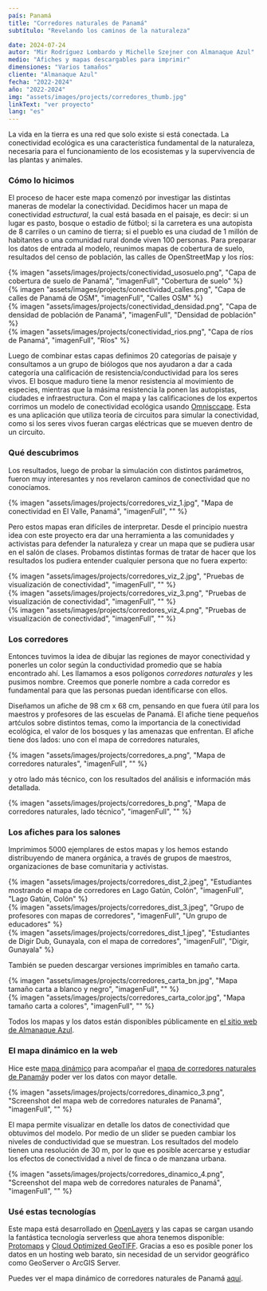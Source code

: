 ```yaml
---
país: Panamá
title: "Corredores naturales de Panamá"
subtítulo: "Revelando los caminos de la naturaleza"

date: 2024-07-24
autor: "Mir Rodríguez Lombardo y Michelle Szejner con Almanaque Azul"
medio: "Afiches y mapas descargables para imprimir"
dimensiones: "Varios tamaños"
cliente: "Almanaque Azul"
fecha: "2022-2024"
año: "2022-2024"
img: "assets/images/projects/corredores_thumb.jpg"
linkText: "ver proyecto"
lang: "es"
---
```


La vida en la tierra es una red que solo existe si está conectada. La conectividad ecológica es una característica fundamental de la naturaleza, necesaria para el funcionamiento de los ecosistemas y la supervivencia de las plantas y animales.

### Cómo lo hicimos

El proceso de hacer este mapa comenzó por investigar las distintas maneras de modelar la conectividad. Decidimos hacer un mapa de conectividad _estructural_, la cual está basada en el paisaje, es decir: si un lugar es pasto, bosque o estadio de fútbol; si la carretera es una autopista de 8 carriles o un camino de tierra; si el pueblo es una ciudad de 1 millón de habitantes o una comunidad rural donde viven 100 personas. Para preparar los datos de entrada al modelo, reunimos mapas de cobertura de suelo, resultados del censo de población, las calles de OpenStreetMap y los ríos:

<div class="row"> 
<div class="col-xl-3 col-sm-6">
{% imagen "assets/images/projects/conectividad_usosuelo.png", "Capa de cobertura de suelo de Panamá", "imagenFull", "Cobertura de suelo" %}
</div>
<div class="col-xl-3 col-sm-6">
{% imagen "assets/images/projects/conectividad_calles.png", "Capa de calles de Panamá de OSM", "imagenFull", "Calles OSM" %}
</div>
<div class="col-xl-3 col-sm-6">
{% imagen "assets/images/projects/conectividad_densidad.png", "Capa de densidad de población de Panamá", "imagenFull", "Densidad de población" %}
</div>
<div class="col-xl-3 col-sm-6">
{% imagen "assets/images/projects/conectividad_rios.png", "Capa de ríos de Panamá", "imagenFull", "Ríos" %}
</div>
</div>

Luego de combinar estas capas definimos 20 categorías de paisaje y consultamos a un grupo de biólogos que nos ayudaron a dar a cada categoría una calificación de resistencia/conductividad para los seres vivos. El bosque maduro tiene la menor resistencia al movimiento de especies, mientras que la másima resistencia la ponen las autopistas, ciudades e infraestructura. Con el mapa y las calificaciones de los expertos corrimos un modelo de conectividad ecológica usando [Omnisccape](https://docs.circuitscape.org/Omniscape.jl/stable/#About-Omniscape.jl). Esta es una aplicación que utiliza teoría de circuitos para simular la conectividad, como si los seres vivos fueran cargas eléctricas que se mueven dentro de un circuito.

### Qué descubrimos

Los resultados, luego de probar la simulación con distintos parámetros, fueron muy interesantes y nos revelaron caminos de conectividad que no conocíamos.

{% imagen "assets/images/projects/corredores_viz_1.jpg", "Mapa de conectividad en El Valle, Panamá", "imagenFull", "" %}

Pero estos mapas eran difíciles de interpretar. Desde el principio nuestra idea con este proyecto era dar una herramienta a las comunidades y activistas para defender la naturaleza y crear un mapa que se pudiera usar en el salón de clases. Probamos distintas formas de tratar de hacer que los resultados los pudiera entender cualquier persona que no fuera experto:

<div class="row">
<div class="col-xl-4 col-sm-6">
{% imagen "assets/images/projects/corredores_viz_2.jpg", "Pruebas de visualización de conectividad", "imagenFull", "" %}
</div>
<div class="col-xl-4 col-sm-6">
{% imagen "assets/images/projects/corredores_viz_3.png", "Pruebas de visualización de conectividad", "imagenFull", "" %}
</div>
<div class="col-xl-4 col-sm-6">
{% imagen "assets/images/projects/corredores_viz_4.png", "Pruebas de visualización de conectividad", "imagenFull", "" %}
</div>
</div>

### Los corredores

Entonces tuvimos la idea de dibujar las regiones de mayor conectividad y ponerles un color según la conductividad promedio que se había encontrado ahí. Les llamamos a esos polígonos _corredores naturales_ y les pusimos nombre. Creemos que ponerle nombre a cada corredor es fundamental para que las personas puedan identificarse con ellos.

Diseñamos un afiche de 98 cm x 68 cm, pensando en que fuera útil para los maestros y profesores de las escuelas de Panamá. El afiche tiene pequeños artćulos sobre distintos temas, como la importancia de la conectividad ecológica, el valor de los bosques y las amenazas que enfrentan. El afiche tiene dos lados: uno con el mapa de corredores naturales,

{% imagen "assets/images/projects/corredores_a.png", "Mapa de corredores naturales", "imagenFull", "" %}

y otro lado más técnico, con los resultados del análisis e información más detallada.

{% imagen "assets/images/projects/corredores_b.png", "Mapa de corredores naturales, lado técnico", "imagenFull", "" %}

### Los afiches para los salones

Imprimimos 5000 ejemplares de estos mapas y los hemos estando distribuyendo de manera orgánica, a través de grupos de maestros, organizaciones de base comunitaria y activistas.

<div class="row">

<div class="col-xl-4 col-sm-6">
{% imagen "assets/images/projects/corredores_dist_2.jpeg", "Estudiantes mostrando el mapa de corredores en Lago Gatún, Colón", "imagenFull", "Lago Gatún, Colón" %}
</div>
<div class="col-xl-4 col-sm-6">
{% imagen "assets/images/projects/corredores_dist_3.jpeg", "Grupo de profesores con mapas de corredores", "imagenFull", "Un grupo de educadores" %}
</div>
<div class="col-xl-4 col-sm-6">
{% imagen "assets/images/projects/corredores_dist_1.jpeg", "Estudiantes de Digir Dub, Gunayala, con el mapa de corredores", "imagenFull", "Digir, Gunayala" %}
</div>
</div>

También se pueden descargar versiones imprimibles en tamaño carta.

<div class="row">
<div class="col-xl-6 col-sm-6">
{% imagen "assets/images/projects/corredores_carta_bn.jpg", "Mapa tamaño carta a blanco y negro", "imagenFull", "" %}
</div>
<div class="col-xl-6 col-sm-6">
{% imagen "assets/images/projects/corredores_carta_color.jpg", "Mapa tamaño carta a colores", "imagenFull", "" %}
</div> 
</div>

Todos los mapas y los datos están disponibles públicamente en [el sitio web de Almanaque Azul](https://www.almanaqueazul.org/conectividad/).

### El mapa dinámico en la web

Hice este [mapa dinámico](https://www.almanaqueazul.org/conectividad/mapa/) para acompañar el [mapa de corredores naturales de Panamá](corredores.md)y poder ver los datos con mayor detalle.

{% imagen "assets/images/projects/corredores_dinamico_3.png", "Screenshot del mapa web de corredores naturales de Panamá", "imagenFull", "" %}

El mapa permite visualizar en detalle los datos de conectividad que obtuvimos del modelo. Por medio de un slider se pueden cambiar los niveles de conductividad que se muestran. Los resultados del modelo tienen una resolución de 30 m, por lo que es posible acercarse y estudiar los efectos de conectividad a nivel de finca o de manzana urbana.

{% imagen "assets/images/projects/corredores_dinamico_4.png", "Screenshot del mapa web de corredores naturales de Panamá", "imagenFull", "" %}

### Usé estas tecnologías

Este mapa está desarrollado en [OpenLayers](https://openlayers.org/) y las capas se cargan usando la fantástica tecnología serverless que ahora tenemos disponible: [Protomaps](https://protomaps.com/) y [Cloud Optimized GeoTIFF](https://www.cogeo.org/). Gracias a eso es posible poner los datos en un hosting web barato, sin necesidad de un servidor geográfico como GeoServer o ArcGIS Server.

Puedes ver el mapa dinámico de corredores naturales de Panamá [aquí](https://www.almanaqueazul.org/conectividad/mapa/).
